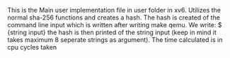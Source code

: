 This is the Main user implementation file in user folder in xv6.
Utilizes the normal sha-256 functions and creates a hash.
The hash is created of the command line input which is written after writing make qemu.
We write: $<file name> {string input}
the hash is then printed of the string input (keep in mind it takes maximum 8 seperate strings as argument).
The time calculated is in cpu cycles taken
